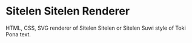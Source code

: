 # Sitelen Sitelen Renderer
HTML, CSS, SVG renderer of Sitelen Sitelen or Sitelen Suwi style of Toki Pona text.

